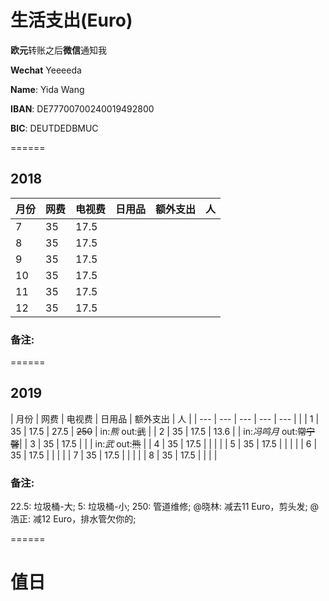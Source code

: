 # 生活支出(Euro)

**欧元**转账之后**微信**通知我

**Wechat** Yeeeeda 

**Name**: Yida Wang

**IBAN**: DE77700700240019492800

**BIC**: DEUTDEDBMUC

======

## 2018

| 月份 | 网费 | 电视费 | 日用品 | 额外支出 | 人 |
| --- | --- | --- | --- | --- | --- |
| 7 | 35 | 17.5 |  |  |  |
| 8 | 35 | 17.5 |  |  |  |
| 9 | 35 | 17.5 |  |  |  |
| 10 | 35 | 17.5 |  |  |  |
| 11 | 35 | 17.5 |  |  |  |
| 12 | 35 | 17.5 |  |  |  |

### 备注:

======

## 2019

| 月份 | 网费 | 电视费 | 日用品 | 额外支出 | 人 |
| --- | --- | --- | --- | --- |  |
| 1 | 35 | 17.5 | 27.5 | ~~250~~ | in:*熊* out:~~武~~ |
| 2 | 35 | 17.5 | 13.6 |  | in:*冯鸣月* out:~~常宁馨~~|
| 3 | 35 | 17.5 |  |  | in:*武* out:~~熊~~ |
| 4 | 35 | 17.5 |  |  |  |
| 5 | 35 | 17.5 |  |  |  |
| 6 | 35 | 17.5 |  |  |  |
| 7 | 35 | 17.5 |  |  |  |
| 8 | 35 | 17.5 |  |  |  |

### 备注:
22.5: 垃圾桶-大;
5: 垃圾桶-小;
250: 管道维修;
@晓林: 减去11 Euro，剪头发;
@浩正: 减12 Euro，排水管欠你的;

======

# 值日

